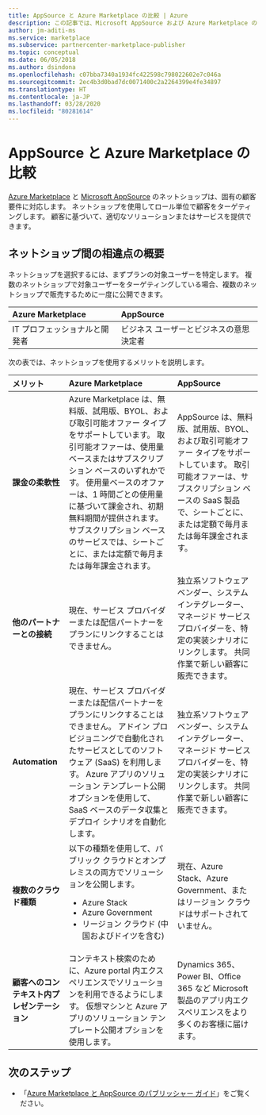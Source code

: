 ```yaml
---
title: AppSource と Azure Marketplace の比較 | Azure
description: この記事では、Microsoft AppSource および Azure Marketplace のネットショップについて説明します。
author: jm-aditi-ms
ms.service: marketplace
ms.subservice: partnercenter-marketplace-publisher
ms.topic: conceptual
ms.date: 06/05/2018
ms.author: dsindona
ms.openlocfilehash: c07bba7340a1934fc422598c798022602e7c046a
ms.sourcegitcommit: 2ec4b3d0bad7dc0071400c2a2264399e4fe34897
ms.translationtype: HT
ms.contentlocale: ja-JP
ms.lasthandoff: 03/28/2020
ms.locfileid: "80281614"
---
```

# <a name="comparing-appsource-and-the-azure-marketplace"></a>AppSource と Azure Marketplace の比較
[Azure Marketplace](https://azuremarketplace.microsoft.com) と [Microsoft AppSource](https://appsource.microsoft.com) のネットショップは、固有の顧客要件に対応します。 ネットショップを使用してロール単位で顧客をターゲティングします。 顧客に基づいて、適切なソリューションまたはサービスを提供できます。

## <a name="understanding-the-differences-between-storefronts"></a>ネットショップ間の相違点の概要
ネットショップを選択するには、まずプランの対象ユーザーを特定します。 複数のネットショップで対象ユーザーをターゲティングしている場合、複数のネットショップで販売するために一度に公開できます。

| Azure Marketplace | AppSource |
|:--- |:--- |
| IT プロフェッショナルと開発者 | ビジネス ユーザーとビジネスの意思決定者 |
 
次の表では、ネットショップを使用するメリットを説明します。

| メリット | Azure Marketplace | AppSource | 
|:--- |:--- | :--- |
| **課金の柔軟性** | Azure Marketplace は、無料版、試用版、BYOL、および取引可能オファー タイプをサポートしています。 取引可能オファーは、使用量ベースまたはサブスクリプション ベースのいずれかです。 使用量ベースのオファーは、1 時間ごとの使用量に基づいて課金され、初期無料期間が提供されます。 サブスクリプション ベースのサービスでは、シートごとに、または定額で毎月または毎年課金されます。| AppSource は、無料版、試用版、BYOL、および取引可能オファー タイプをサポートしています。 取引可能オファーは、サブスクリプション ベースの SaaS 製品で、シートごとに、または定額で毎月または毎年課金されます。 |
|**他のパートナーとの接続**  | 現在、サービス プロバイダーまたは配信パートナーをプランにリンクすることはできません。 | 独立系ソフトウェア ベンダー、システム インテグレーター、マネージド サービス プロバイダーを、特定の実装シナリオにリンクします。 共同作業で新しい顧客に販売できます。 |
| **Automation** | 現在、サービス プロバイダーまたは配信パートナーをプランにリンクすることはできません。 アドイン プロビジョニングで自動化されたサービスとしてのソフトウェア (SaaS) を利用します。 Azure アプリのソリューション テンプレート公開オプションを使用して、SaaS ベースのデータ収集とデプロイ シナリオを自動化します。 | 独立系ソフトウェア ベンダー、システム インテグレーター、マネージド サービス プロバイダーを、特定の実装シナリオにリンクします。 共同作業で新しい顧客に販売できます。 |
| **複数のクラウド種類** | 以下の種類を使用して、パブリック クラウドとオンプレミスの両方でソリューションを公開します。<ul> <li>Azure Stack</li> <li>Azure Government</li> <li>リージョン クラウド (中国およびドイツを含む)</li></ul> | 現在、Azure Stack、Azure Government、またはリージョン クラウドはサポートされていません。 |
| **顧客へのコンテキスト内プレゼンテーション** | コンテキスト検索のために、Azure portal 内エクスペリエンスでソリューションを利用できるようにします。 仮想マシンと Azure アプリのソリューション テンプレート公開オプションを使用します。 | Dynamics 365、Power BI、Office 365 など Microsoft 製品のアプリ内エクスペリエンスをより多くのお客様に届けます。 |

## <a name="next-steps"></a>次のステップ
*   「[Azure Marketplace と AppSource のパブリッシャー ガイド](./marketplace-publishers-guide.md)」をご覧ください。

